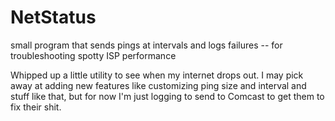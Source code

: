 # NetStatus
small program that sends pings at intervals and logs failures -- for troubleshooting spotty ISP performance

Whipped up a little utility to see when my internet drops out. I may pick away at adding new features like customizing ping size and interval and stuff like that, but for now I'm just logging to send to Comcast to get them to fix their shit.
